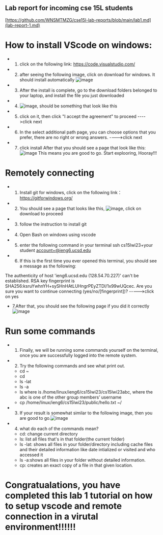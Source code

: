 ## Lab report for incoming cse 15L students 
[https://github.com/WNSMTMZG/cse15l-lab-reports/blob/main/lab1.md](lab-report-1.md)

# How to install VScode on windows:

 * 1. click on the following link: https://code.visualstudio.com/
 * 2. after seeing the following image, click on download for windows. It should install automatically 
   ![image](https://user-images.githubusercontent.com/103611867/212757294-52f1186f-007a-4a7c-8f7f-f6a8700253e1.png)
 * 3. After the install is complete, go to the download folders belonged to your laptop, and install the file you just downloaded
 * 4. ![image](https://user-images.githubusercontent.com/103611867/212757512-11f13ea4-e209-4e3c-af9a-6696c18f2bc1.png), 
     should be something that look like this
 * 5. click on it, then click "I accept the agreement" to proceed ---->click next
 * 6. In the select additional path page, you can choose options that you prefer, there are no right or wrong answers. ---->click next
 * 7. click install
After that you should see a page that look like this:
![image](https://user-images.githubusercontent.com/103611867/212758087-91a225a8-a9de-4fb7-9576-8b38c040a366.png)
This means you are good to go. Start explooring, Hooray!!! 





# Remotely connecting 

 * 1. Install git for windows, click on the following link： https://gitforwindows.org/
 * 2. You should see a page that looks like this, ![image](https://user-images.githubusercontent.com/103611867/212758383-761be574-207f-4873-ad14-17ad501e50bb.png), click on download to proceed
 * 3. follow the instruction to install git
 * 4. Open Bash on windows using vscode
 * 5. enter the following command in your terminal ssh cs15lwi23+your student account+@ieng6.ucsd.edu
 * 6. If this is the first time you ever opened this terminal, you should see a message as the following: 
 
  The authenticity of host 'ieng6.ucsd.edu (128.54.70.227)' can't be established.
  RSA key fingerprint is SHA256:ksruYwhnYH+sySHnHAtLUHngrPEyZTDl/1x99wUQcec.
  Are you sure you want to continue connecting (yes/no/[fingerprint])? ----->click on yes

 * 7.After that, you should see the following page if you did it correctly ![image](https://user-images.githubusercontent.com/103611867/212761321-4f3610c3-1fb3-407a-931d-7a4b490d1c10.png)

# Run some commands 
* 1. Finally, we will be running some commands yourself on the terminal, once you are successfully logged into the remote system. 
* 2. Try the following commands and see what print out. 
 
  * cd ~
  * cd
  * ls -lat
  * ls -a
  * ls <directory> where <directory> is /home/linux/ieng6/cs15lwi23/cs15lwi23abc, where the abc is one of the other group members’ username
  * cp /home/linux/ieng6/cs15lwi23/public/hello.txt ~/
* 3. If your result is somewhat similar to the following image, then you are good to go.![image](https://user-images.githubusercontent.com/103611867/212762087-d8d08a85-4f86-4425-abce-3eb92cb9d817.png)
* 4. what do each of the commands mean? 
   * cd: change current directory 
   * ls: list all files that's in that folder(the current folder)
   * ls -lat: shows all files in your folder/directory including cache files and their detailed information like date intialized or visited and who accessed it
   * ls -a:shows all files in your folder without detailed information. 
   * cp: creates an exact copy of a file in that given location. 

# Congratualations, you have completed this lab 1 tutorial on how to setup vscode and remote connection in a virutal environment!!!!!!
  
  
  




